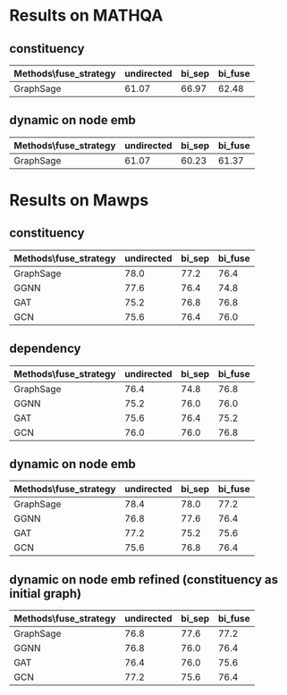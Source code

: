# Results on MATHQA

## constituency
| Methods\fuse_strategy | undirected | bi_sep | bi_fuse |  
| ---- | ---- | ---- | ---- |  
| GraphSage | 61.07 | 66.97 | 62.48 | 

## dynamic on node emb
| Methods\fuse_strategy | undirected | bi_sep | bi_fuse |  
| ---- | ---- | ---- | ---- |  
| GraphSage | 61.07 | 60.23 | 61.37 | 

# Results on Mawps

## constituency
| Methods\fuse_strategy | undirected | bi_sep | bi_fuse |  
| ---- | ---- | ---- | ---- |  
| GraphSage | 78.0 | 77.2 | 76.4 |  
| GGNN | 77.6 | 76.4 | 74.8 |  
| GAT | 75.2 | 76.8 | 76.8 |  
| GCN | 75.6 | 76.4 | 76.0 |  


## dependency
| Methods\fuse_strategy | undirected | bi_sep | bi_fuse |  
| ---- | ---- | ---- | ---- |  
| GraphSage | 76.4 | 74.8 | 76.8 | 
| GGNN | 75.2 | 76.0 | 76.0 |  
| GAT | 75.6 | 76.4 | 75.2 |  
| GCN | 76.0 | 76.0 | 76.8 |  


## dynamic on node emb
| Methods\fuse_strategy | undirected | bi_sep | bi_fuse |  
| ---- | ---- | ---- | ---- |  
| GraphSage | 78.4 | 78.0 | 77.2 | 
| GGNN | 76.8 | 77.6 | 76.4 |  
| GAT | 77.2 | 75.2 | 75.6 |  
| GCN | 75.6 | 76.8 | 76.4 |  


## dynamic on node emb refined (constituency as initial graph)
| Methods\fuse_strategy | undirected | bi_sep | bi_fuse |  
| ---- | ---- | ---- | ---- |  
| GraphSage | 76.8 | 77.6 | 77.2 | 
| GGNN | 76.8 | 76.0 | 76.4 |  
| GAT | 76.4 | 76.0 | 75.6 |  
| GCN | 77.2 | 75.6 | 76.4 |  


